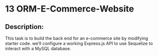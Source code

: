 # 13 ORM-E-Commerce-Website

## Description:
This task is to build the back end for an e-commerce site by modifying starter code. we’ll configure a working Express.js API to use Sequelize to interact with a MySQL database.


